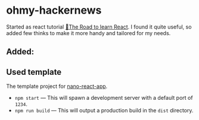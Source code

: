 # ohmy-hackernews

Started as react tutorial [📓The Road to learn React](https://github.com/the-road-to-learn-react/the-road-to-learn-react). I found it quite useful, so added few thinks to make it more handy and tailored for my needs.

Added:
-

## Used template

The template project for [nano-react-app](https://github.com/adrianmcli/nano-react-app).

- `npm start` — This will spawn a development server with a default port of `1234`.
- `npm run build` — This will output a production build in the `dist` directory.

